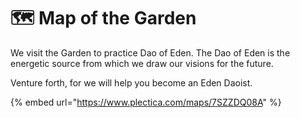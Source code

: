 # 🗺 Map of the Garden

We visit the Garden to practice Dao of Eden. The Dao of Eden is the energetic source from which we draw our visions for the future.

Venture forth, for we will help you become an Eden Daoist.

{% embed url="https://www.plectica.com/maps/7SZZDQ08A" %}

